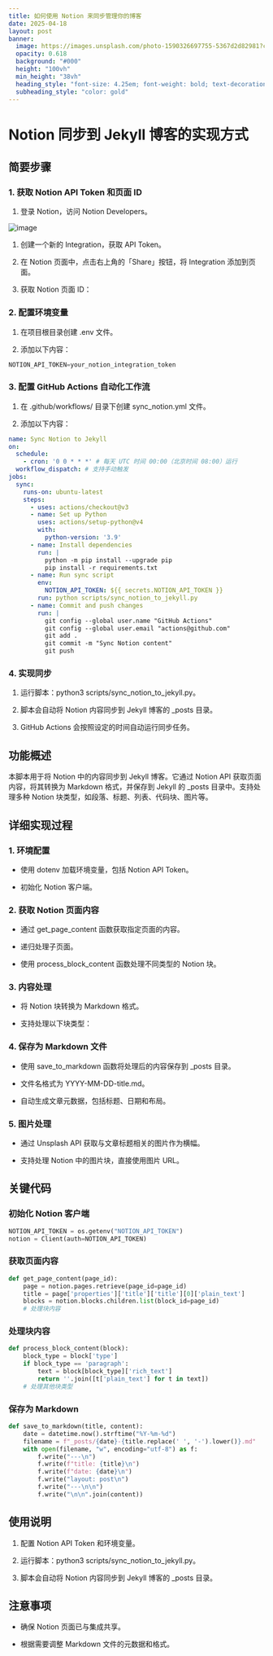 ```yaml
---
title: 如何使用 Notion 来同步管理你的博客
date: 2025-04-18
layout: post
banner:
  image: https://images.unsplash.com/photo-1590326697755-5367d2d82981?crop=entropy&cs=tinysrgb&fit=max&fm=jpg&ixid=M3w2OTIwMzJ8MHwxfHJhbmRvbXx8fHx8fHx8fDE3NDQ5NDAzODZ8&ixlib=rb-4.0.3&q=80&w=1080
  opacity: 0.618
  background: "#000"
  height: "100vh"
  min_height: "38vh"
  heading_style: "font-size: 4.25em; font-weight: bold; text-decoration: underline"
  subheading_style: "color: gold"
---
```


# Notion 同步到 Jekyll 博客的实现方式

## 简要步骤

### 1. 获取 Notion API Token 和页面 ID

1. 登录 Notion，访问 Notion Developers。

![image](https://prod-files-secure.s3.us-west-2.amazonaws.com/a7a0cc5a-89b9-4cda-8686-1fba0ca52f40/d19c1afe-dea5-4312-9333-786b0ba83054/image.png?X-Amz-Algorithm=AWS4-HMAC-SHA256&X-Amz-Content-Sha256=UNSIGNED-PAYLOAD&X-Amz-Credential=ASIAZI2LB466WVUEL37K%2F20250418%2Fus-west-2%2Fs3%2Faws4_request&X-Amz-Date=20250418T013946Z&X-Amz-Expires=3600&X-Amz-Security-Token=IQoJb3JpZ2luX2VjEOL%2F%2F%2F%2F%2F%2F%2F%2F%2F%2FwEaCXVzLXdlc3QtMiJIMEYCIQC5QFz32JFRebFzZa775U8NPd3UHdqNtgK98QjJgsgalwIhANTYF8lptDmaz4qzeGN6TfxnrfIvbQS0Jek4m7U%2BPNK2Kv8DCGsQABoMNjM3NDIzMTgzODA1IgxvVxvjAk8Hr1ReAckq3AMC1EN8cy6%2FR45HV29iSo7zZxEWzgrKVZtWS2LpBf21FcuU3RmCqxLbEGm2kvyJ9yAlRSdhVNjsYPVfwa2YJkU6yNAf0mT2IKxQmedNSgoBHzh29O%2BlrixOP8w5yGyKZPzGbN7ur0IwDiJCwiAQVyUUgYUn50ZBwykFPY2%2BzvImBrEZv2Rxe0hWre7CAEDUTy54fpocgQ4OILb9c6y%2FbzU6l91xfnvUHfnRxc6twSqVKjd06ZXQJ%2BaihsGQeX4fR10insTPCb2Db5G4Ckpd3rx7u7IvWGseYW7Urmhi8t0taBAlyvVUakpc4F6hlTU%2FwQGL1uYD9hGyw69M989IPwM9I%2BmMQEadQ2NiBlLWMf5A29i%2By%2FakQN2XKjXYrbgyNpdop5DxELcvdMRHwh68br7AztCWg%2F5yibgQZYZVZC7QWH5oEgeECISKx3B3yd7CNHIIdjNDQALycm23SOOJXPx6bpLy0Eu6b0EypDHH8YIES4EJwlSZnG7e9T3AlQdcxZ7a50DVFAwYk3loBx%2B2kninXYs8qSEC2B2%2FY2k%2BzjjozVgk%2FTF6nUqecX1LwENdRyzIBkuLjUtoeplg2zdsBoSfc82bXaLgIZ4Oc4Gvks5M8OdBTM8r%2FnzNCw2BlzC62IbABjqkAcTHinbqSgfY5ZhtJfgsSz%2B7eUUUwaOX1z8Bn34rewewxxuYPjznNt2whjyoknC2pLfqlAh8ziaZGnJflQmeYKInmC1%2B2NsRcsl4ycbrBD9gjaI%2BRoK9SoOT%2B0E9igpnImhZfdeSJawG8VYgASULszaQWW0eZsdMrENMrN8nT4t3HQPWjVwLgp%2BKj5R8hrLtaY9PxxRzSl7h0J3wg7RacGKKkJL7&X-Amz-Signature=ef83668fcf6a5afa6ba00bb0844bcdcab3568c39c03525431439ea9f173428b1&X-Amz-SignedHeaders=host&x-id=GetObject)

1. 创建一个新的 Integration，获取 API Token。

1. 在 Notion 页面中，点击右上角的「Share」按钮，将 Integration 添加到页面。

1. 获取 Notion 页面 ID：


### 2. 配置环境变量

1. 在项目根目录创建 .env 文件。

1. 添加以下内容：

```javascript
NOTION_API_TOKEN=your_notion_integration_token
```

### 3. 配置 GitHub Actions 自动化工作流

1. 在 .github/workflows/ 目录下创建 sync_notion.yml 文件。

1. 添加以下内容：

```yaml
name: Sync Notion to Jekyll
on:
  schedule:
    - cron: '0 0 * * *' # 每天 UTC 时间 00:00（北京时间 08:00）运行
  workflow_dispatch: # 支持手动触发
jobs:
  sync:
    runs-on: ubuntu-latest
    steps:
      - uses: actions/checkout@v3
      - name: Set up Python
        uses: actions/setup-python@v4
        with:
          python-version: '3.9'
      - name: Install dependencies
        run: |
          python -m pip install --upgrade pip
          pip install -r requirements.txt
      - name: Run sync script
        env:
          NOTION_API_TOKEN: ${{ secrets.NOTION_API_TOKEN }}
        run: python scripts/sync_notion_to_jekyll.py
      - name: Commit and push changes
        run: |
          git config --global user.name "GitHub Actions"
          git config --global user.email "actions@github.com"
          git add .
          git commit -m "Sync Notion content"
          git push
```

### 4. 实现同步

1. 运行脚本：python3 scripts/sync_notion_to_jekyll.py。

1. 脚本会自动将 Notion 内容同步到 Jekyll 博客的 _posts 目录。

1. GitHub Actions 会按照设定的时间自动运行同步任务。

## 功能概述

本脚本用于将 Notion 中的内容同步到 Jekyll 博客。它通过 Notion API 获取页面内容，将其转换为 Markdown 格式，并保存到 Jekyll 的 _posts 目录中。支持处理多种 Notion 块类型，如段落、标题、列表、代码块、图片等。

## 详细实现过程

### 1. 环境配置

- 使用 dotenv 加载环境变量，包括 Notion API Token。

- 初始化 Notion 客户端。

### 2. 获取 Notion 页面内容

- 通过 get_page_content 函数获取指定页面的内容。

- 递归处理子页面。

- 使用 process_block_content 函数处理不同类型的 Notion 块。

### 3. 内容处理

- 将 Notion 块转换为 Markdown 格式。

- 支持处理以下块类型：


### 4. 保存为 Markdown 文件

- 使用 save_to_markdown 函数将处理后的内容保存到 _posts 目录。

- 文件名格式为 YYYY-MM-DD-title.md。

- 自动生成文章元数据，包括标题、日期和布局。

### 5. 图片处理

- 通过 Unsplash API 获取与文章标题相关的图片作为横幅。

- 支持处理 Notion 中的图片块，直接使用图片 URL。

## 关键代码

### 初始化 Notion 客户端

```python
NOTION_API_TOKEN = os.getenv("NOTION_API_TOKEN")
notion = Client(auth=NOTION_API_TOKEN)
```

### 获取页面内容

```python
def get_page_content(page_id):
    page = notion.pages.retrieve(page_id=page_id)
    title = page['properties']['title']['title'][0]['plain_text']
    blocks = notion.blocks.children.list(block_id=page_id)
    # 处理块内容
```

### 处理块内容

```python
def process_block_content(block):
    block_type = block['type']
    if block_type == 'paragraph':
        text = block[block_type]['rich_text']
        return ''.join([t['plain_text'] for t in text])
    # 处理其他块类型
```

### 保存为 Markdown

```python
def save_to_markdown(title, content):
    date = datetime.now().strftime("%Y-%m-%d")
    filename = f"_posts/{date}-{title.replace(' ', '-').lower()}.md"
    with open(filename, "w", encoding="utf-8") as f:
        f.write("---\n")
        f.write(f"title: {title}\n")
        f.write(f"date: {date}\n")
        f.write("layout: post\n")
        f.write("---\n\n")
        f.write("\n\n".join(content))
```

## 使用说明

1. 配置 Notion API Token 和环境变量。

1. 运行脚本：python3 scripts/sync_notion_to_jekyll.py。

1. 脚本会自动将 Notion 内容同步到 Jekyll 博客的 _posts 目录。

## 注意事项

- 确保 Notion 页面已与集成共享。

- 根据需要调整 Markdown 文件的元数据和格式。
